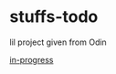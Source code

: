 # stuffs-todo
lil project given from Odin

<a href="https://hopeful-hawking-5502b3.netlify.app/"> in-progress </a>
